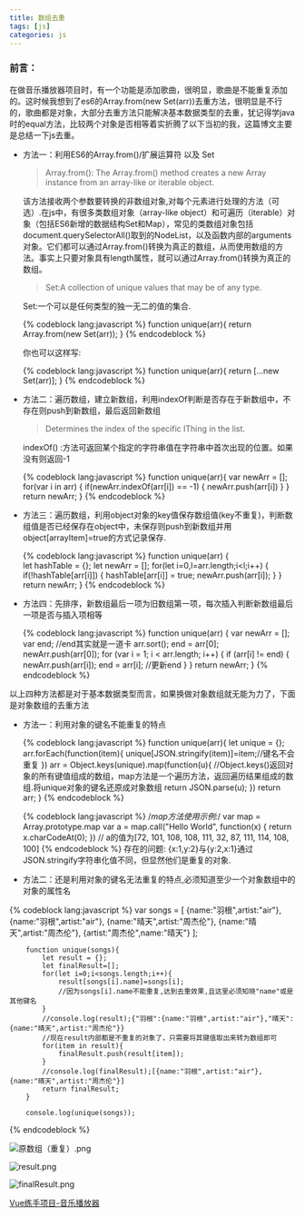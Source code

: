 ```yaml
---
title: 数组去重
tags: [js]
categories: js
---
```

### 前言：

在做音乐播放器项目时，有一个功能是添加歌曲，很明显，歌曲是不能重复添加的。这时候我想到了es6的Array.from(new Set(arr))去重方法，很明显是不行的，歌曲都是对象，大部分去重方法只能解决基本数据类型的去重，犹记得学java时的equal方法，比较两个对象是否相等着实折腾了以下当初的我，这篇博文主要是总结一下js去重。


* 方法一：利用ES6的Array.from()/扩展运算符 以及 Set

    >Array.from(): The Array.from() method creates a new Array instance from an array-like or iterable object.

    该方法接收两个参数要转换的非数组对象,对每个元素进行处理的方法（可选）.在js中，有很多类数组对象（array-like object）和可遍历（iterable）对象（包括ES6新增的数据结构Set和Map），常见的类数组对象包括document.querySelectorAll()取到的NodeList，以及函数内部的arguments对象。它们都可以通过Array.from()转换为真正的数组，从而使用数组的方法。事实上只要对象具有length属性，就可以通过Array.from()转换为真正的数组。

    >Set:A collection of unique values that may be of any type.

    Set:一个可以是任何类型的独一无二的值的集合.

    {% codeblock lang:javascript %}
        function unique(arr){
            return Array.from(new Set(arr));
        }
    {% endcodeblock %}     

    你也可以这样写:

    {% codeblock lang:javascript %}
        function unique(arr){
            return [...new Set(arr)];
        }
    {% endcodeblock %}     

*  方法二：遍历数组，建立新数组，利用indexOf判断是否存在于新数组中，不存在则push到新数组，最后返回新数组

    >Determines the index of the specific IThing in the list.

    indexOf() :方法可返回某个指定的字符串值在字符串中首次出现的位置。如果没有则返回-1

    {% codeblock lang:javascript %}
        function unique(arr){
            var newArr = [];
            for(var i in arr) {
                if(newArr.indexOf(arr[i]) == -1) {
                    newArr.push(arr[i])
                }
            }
            return newArr;
        }
    {% endcodeblock %}     


*  方法三：遍历数组，利用object对象的key值保存数组值(key不重复)，判断数组值是否已经保存在object中，未保存则push到新数组并用object[arrayItem]=true的方式记录保存.

    {% codeblock lang:javascript %}
        function unique(arr) {  
          let hashTable = {};
          let newArr = [];
          for(let i=0,l=arr.length;i<l;i++) {
            if(!hashTable[arr[i]]) {
              hashTable[arr[i]] = true;
              newArr.push(arr[i]);
            }
          }
          return newArr;
        }
    {% endcodeblock %}     


* 方法四：先排序，新数组最后一项为旧数组第一项，每次插入判断新数组最后一项是否与插入项相等

    {% codeblock lang:javascript %}
        function unique(arr) {
            var newArr = [];
            var end; //end其实就是一道卡
            arr.sort();
            end = arr[0];
            newArr.push(arr[0]);
            for (var i = 1; i < arr.length; i++) {
                if (arr[i] != end) {
                    newArr.push(arr[i]);
                    end = arr[i]; //更新end
                }
            }
            return newArr;
        }
    {% endcodeblock %}     

以上四种方法都是对于基本数据类型而言，如果换做对象数组就无能为力了，下面是对象数组的去重方法


*  方法一：利用对象的键名不能重复的特点

    {% codeblock lang:javascript %}
        function unique(arr){
          let unique = {};
          arr.forEach(function(item){
            unique[JSON.stringify(item)]=item;//键名不会重复
          })
          arr = Object.keys(unique).map(function(u){ 
          //Object.keys()返回对象的所有键值组成的数组，map方法是一个遍历方法，返回遍历结果组成的数组.将unique对象的键名还原成对象数组
            return JSON.parse(u);
          })
          return arr;
        }
    {% endcodeblock %} 

    {% codeblock lang:javascript %}
        /*map方法使用示例:*/
        var map = Array.prototype.map
        var a = map.call("Hello World", function(x) { return x.charCodeAt(0); })
        // a的值为[72, 101, 108, 108, 111, 32, 87, 111, 114, 108, 100]
    {% endcodeblock %} 
   存在的问题:
    {x:1,y:2}与{y:2,x:1}通过JSON.stringify字符串化值不同，但显然他们是重复的对象.


*  方法二：还是利用对象的键名无法重复的特点,必须知道至少一个对象数组中的对象的属性名

{% codeblock lang:javascript %}
        var songs = [
                {name:"羽根",artist:"air"},
                {name:"羽根",artist:"air"},
                {name:"晴天",artist:"周杰伦"},
                {name:"晴天",artist:"周杰伦"},
                {artist:"周杰伦",name:"晴天"}
            ];

        function unique(songs){
            let result = {};
            let finalResult=[];
            for(let i=0;i<songs.length;i++){
                result[songs[i].name]=songs[i];
                //因为songs[i].name不能重复,达到去重效果,且这里必须知晓"name"或是其他键名
            }
            //console.log(result);{"羽根":{name:"羽根",artist:"air"},"晴天":{name:"晴天",artist:"周杰伦"}}
            //现在result内部都是不重复的对象了，只需要将其键值取出来转为数组即可
            for(item in result){
                finalResult.push(result[item]);
            }
            //console.log(finalResult);[{name:"羽根",artist:"air"},{name:"晴天",artist:"周杰伦"}]
            return finalResult;
        }

        console.log(unique(songs));
{% endcodeblock %} 


![原数组（重复）.png](http://upload-images.jianshu.io/upload_images/4869616-345ec1c3f2d06e43.png?imageMogr2/auto-orient/strip%7CimageView2/2/w/1240)


![result.png](http://upload-images.jianshu.io/upload_images/4869616-0981489f9d3cf515.png?imageMogr2/auto-orient/strip%7CimageView2/2/w/1240)

![finalResult.png](http://upload-images.jianshu.io/upload_images/4869616-a1daf130aac7ddeb.png?imageMogr2/auto-orient/strip%7CimageView2/2/w/1240)

[Vue练手项目-音乐播放器](http://www.jianshu.com/p/b443c591b618)